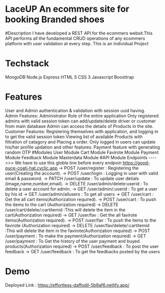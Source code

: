 # LaceUP An ecommers site for booking Branded shoes
#Description
I have developed a REST API for the ecommers websit.This API performs all the fundamental CRUD operations of any ecommers platform with user validation at every step.
This is an Individual Project
# Techstack
MongoDB
Node.js
Express
HTML 5
CSS 3
Javascript
Boosttrap
# Features
User and Admin authentication & validation with session uuid having.
<br>
Admin Features:
Administrator Role of the entire application
Only registered admins with valid session token can add/update/delete driver or customer from main database
Admin can access the details of Products in the site.
Customer Features:
Registering themselves with application, and logging in to get the valid session token
Viewing list of available Products with filtration of catagory and Placing a order.
Only logged in users can update his/her profile updation and other features.
Payment feature with generating random OTP
#Modules
User Module
Cart Module
Favirote Module
Payment Module
Feedback Module
Masterdata Module
#API Module Endpoints
---->>> We have to use this globle line before every endpoin https://good-puce-coati-hat.cyclic.app
-> POST   /user/register : Registering the user(Creating the account).
-> POST   /user/login : Logging in user with valid email & password.
-> PATCH  /user/update : To update user detials (image,name,number,email).
-> DELETE /user/admin/delete:userid : To delete a user account for admin.
-> GET    /user/admin/:userid : To get a user by his id
-> GET    /user/admin/allusers : To get all users
-> GET    /user/cart : Get the all cart items(Authorization required).
-> POST   /user/cart : To push the items to the cart (Authorization required)
-> DELETE /user/cart/delete/:cartitemid :This will delete the item in the cart(Authorization required)
-> GET    /user/fav : Get the all favirote items(Authorization required).
-> POST   /user/fav : To push the items to the favirote (Authorization required)
-> DELETE /user/fav/delete/:cartitemid :This will delete the item in the favirote(Authorization required)
-> POST   /user/payment : To make the payment(Authorization required)
-> GET    /user/payment : To Get the history of the user payment and buyed products(Authorization required)
-> POST   /user/feedback : To post the user feedback
-> GET    /user/feedback : To get the feedbacks posted by the users
# Demo
Deployed Link : https://effortless-daffodil-5b9af6.netlify.app/
